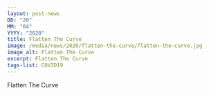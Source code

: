 ```yaml
---
layout: post-news
DD: "20"
MM: "04"
YYYY: "2020"
title: Flatten The Curve
image: /media/news/2020/flatten-the-curve/flatten-the-curve.jpg
image_alt: Flatten The Curve
excerpt: Flatten The Curve
tags-list: COVID19
---
```

Flatten The Curve